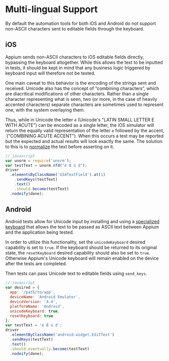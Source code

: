 # Multi-lingual Support

By default the automation tools for both iOS and Android do not support non-ASCII
characters sent to editable fields through the keyboard.

## iOS

Appium sends non-ASCII characters to iOS editable fields directly, bypassing the
keyboard altogether. While this allows the text to be inputted in tests, it should
be kept in mind that any business logic triggered by keyboard input will therefore
not be tested.

One main caveat to this behavior is the encoding of the strings sent and received.
Unicode also has the concept of “combining characters”, which are diacritical
modifications of other characters. Rather than a single character representing
what is seen, two (or more, in the case of heavily accented characters) separate
characters are sometimes used to represent one, with the system overlaying them.

Thus, while in Unicode the letter `é` (Unicode's "LATIN SMALL LETTER E WITH ACUTE")
can be encoded as a single letter, the iOS simulator will return the equally
valid representation of the letter `e` followed by the accent, `́` ("COMBINING
ACUTE ACCENT"). When this occurs a test may be reported but the expected
and actual results will look exactly the same. The solution to this is to
[normalize](http://www.unicode.org/faq/normalization.html) the text before asserting
on it.

```javascript
// javascript
var unorm = require('unorm');
var testText = unorm.nfd("é Œ ù ḍ");
driver
  .elementsByClassName('UIATextField').at(1)
    .sendKeys(testText)
    .text()
    .should.become(testText)
  .nodeify(done);
```

## Android

Android tests allow for Unicode input by installing and using a [specialized
keyboard](https://github.com/appium/io.appium.android.ime) that allows the text
to be passed as ASCII text between Appium and the application being tested.

In order to utilize this functionality, set the `unicodeKeyboard` desired capability
is set to `true`. If the keyboard should be returned to its original state, the
`resetKeyboard` desired capability should also be set to `true`. Otherwise Appium's
Unicode keyboard will remain enabled on the device after the tests are completed.

Then tests can pass Unicode text to editable fields using `send_keys`.

```javascript
// javascript
var desired = {
  app: '/path/to/app',
  deviceName: 'Android Emulator',
  deviceVersion: '4.4',
  platformName: 'Android',
  unicodeKeyboard: true,
  resetKeyboard: true
};
var testText = 'é Œ ù ḍ';
driver
  .elementByClassName('android.widget.EditText')
  .sendKeys(testText)
  .text()
  .should.eventually.become(testText)
  .nodeify(done);
```
